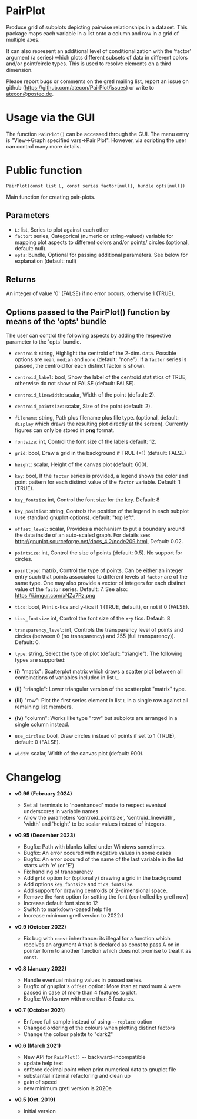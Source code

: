 # PairPlot

Produce grid of subplots depicting pairwise relationships in a dataset. This package maps each variable in a list onto a column and row in a grid of multiple axes.

It can also represent an additional level of conditionalization with the 'factor' argument (a series) which plots different subsets of data in different colors and/or point/circle types. This is used to resolve elements on a third dimension.

Please report bugs or comments on the gretl mailing list, report an issue on github (https://github.com/atecon/PairPlot/issues) or write to atecon@posteo.de.


# Usage via the GUI

The function `PairPlot()` can be accessed through the GUI. The menu entry is "View->Graph specified vars->Pair Plot". However, via scripting the user can control many more details.


# Public function

```
PairPlot(const list L, const series factor[null], bundle opts[null])
```

Main function for creating pair-plots.

## Parameters

- `L`: list, Series to plot against each other
- `factor`: series, Categorical (numeric or string-valued) variable for mapping plot aspects to different colors and/or points/ circles (optional, default: null).
- `opts`: bundle, Optional for passing additional parameters. See below for explanation (default: null)


## Returns

An integer of value '0' (FALSE) if no error occurs, otherwise 1 (TRUE).


## Options passed to the PairPlot() function by means of the 'opts' bundle

The user can control the following aspects by adding the respective parameter to the 'opts' bundle.

- `centroid`: string, Highlight the centroid of the 2-dim. data. Possible options are `mean`, `median` and `none` (default: "none"). If a `factor` series is passed, the centroid for each distinct factor is shown.
- `centroid_label`: bool, Show the label of the centroid statistics of TRUE, otherwise do not show of FALSE (default: FALSE).
- `centroid_linewidth`: scalar, Width of the point (default: 2).
- `centroid_pointsize`: scalar, Size of the point (default: 2).
- `filename`: string, Path plus filename plus file type. (optional, default: `display` which draws the resulting plot directly at the screen). Currently figures can only be stored in **png** format.
- `fontsize`: int, Control the font size of the labels default: 12.
- `grid`: bool, Draw a grid in the background if TRUE (=1) (default: FALSE)
- `height`: scalar, Height of the canvas plot (default: 600).
- `key`: bool, If the `factor` series is provided, a legend shows the color and point pattern for each distinct value of the `factor` variable. Default: 1 (TRUE).
- `key_fontsize` int, Control the font size for the key. Default: 8
- `key_position`: string, Controls the position of the legend in each subplot (use standard gnuplot options). default: "top left".
- `offset_level`: scalar, Provides a mechanism to put a boundary around the data inside of an auto-scaled graph. For details see: <http://gnuplot.sourceforge.net/docs_4.2/node209.html>, Default: 0.02.
- `pointsize`: int, Control the size of points (default: 0.5). No support for circles.
- `pointtype`: matrix, Control the type of points. Can be either an integer entry such that points associated to different levels of `factor` are of the same type. One may also provide a vector of integers for each distinct value of the `factor` series. Default: 7. See also: <https://i.imgur.com/xNZa7Rz.png>
- `tics`: bool, Print x-tics and y-tics if 1 (TRUE, default), or not if 0 (FALSE).
- `tics_fontsize` int, Control the font size of the x-y tics. Default: 8
- `transparency_level`: int, Controls the transparency level of points and circles (between 0 (no transparency) and 255 (full transparency)). Default: 0.
- `type`: string, Select the type of plot (default: "triangle"). The following types are supported:
- **(i)** "matrix": Scatterplot matrix which draws a scatter plot between all combinations of variables included in list `L`.

- **(ii)** "triangle": Lower triangular version of the scatterplot "matrix" type.

- **(iii)** "row": Plot the first series element in list `L` in a single row against all remaining list members.

- **(iv)** "column": Works like type "row" but subplots are arranged in a single column instead.

- `use_circles`: bool, Draw circles instead of points if set to 1 (TRUE), default: 0 (FALSE).
- `width`: scalar, Width of the canvas plot (default: 900).

# Changelog

* **v0.96 (February 2024)**
	* Set all terminals to 'noenhanced' mode to respect eventual underscores in variable names
	* Allow the parameters 'centroid_pointsize', 'centroid_linewidth', 'width' and 'height' to be scalar values instead of integers.

* **v0.95 (December 2023)**
	* Bugfix: Path with blanks failed under Windows sometimes.
	* Bugfix: An error occured with negative values in some cases
	* Bugfix: An error occured of the name of the last variable in the list starts with 'e' (or 'E')
	* Fix handling of transparency
	* Add `grid` option for (optionally) drawing a grid in the background
	* Add options `key_fontsize` and `tics_fontsize`.
	* Add support for drawing centroids of 2-dimensional space.
	* Remove the `font` option for setting the font (controlled by gretl now)
	* Increase default font size to 12
	* Switch to markdown-based help file
	* Increase minimum gretl version to 2022d

* **v0.9 (October 2022)**
	* Fix bug with `const` inheritance: its illegal for a function which receives an argument A that is declared as const to pass A on in pointer form to another function which does not promise to treat it as `const`.
* **v0.8 (January 2022)**
	* Handle eventual missing values in passed series.
	* Bugfix of gnuplot's `offset` option: More than at maximum 4 were  passed in case of more than 4 features to plot.
	* Bugfix: Works now with more than 8 features.

* **v0.7 (October 2021)**
	* Enforce full sample instead of using `--replace` option
	* Changed ordering of the colours when plotting distinct factors
	* Change the colour palette to "dark2"

* **v0.6 (March 2021)**
	* New API for `PairPlot()` -- backward-incompatible
	* update help text
	* enforce decimal point when print numerical data to gnuplot file
	* substantial internal refactoring and clean up
	* gain of speed
	* new minimum gretl version is 2020e

* **v0.5  (Oct. 2019)**
	* Initial version

